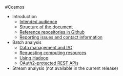 #<a name="top"></a>Cosmos

* Introduction
    * [Intended audience](./introduction.md#section1)
    * [Structure of the document](./introduction.md#section2)
    * [Reference repositories in Github](./introduction.md#section3)
    * [Reporting issues and contact information](./introduction.md#section4)
* Batch analysis
    * [Data management and I/O](./batch/data_management_and_io.md)
    * [Requesting computing resources](./batch/request_computing_resources.md)
    * [Using Hadoop](./batch/using_hadoop.md)
    * [OAuth2-protected REST APIs](./batch/oauth2_rest_apis.md)
* Stream analysis (not available in the current release)